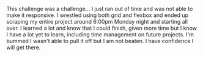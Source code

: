 This challenge was a challenge... I just ran out of time and was not able to make it responsive. I wrestled using both grid and flexbox and ended up scraping my entire project around 6:00pm Monday night and starting all over. I learned a lot and know that I could finish, given more time but I know I have a lot yet to learn, including time management on future projects. I'm bummed I wasn't able to pull it off but I am not beaten. I have confidence I will get there.
